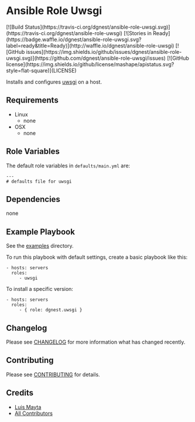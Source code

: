 # Ansible Role Uwsgi

<span class="badges" align="center">
[![Build Status](https://travis-ci.org/dgnest/ansible-role-uwsgi.svg)](https://travis-ci.org/dgnest/ansible-role-uwsgi)
[![Stories in Ready](https://badge.waffle.io/dgnest/ansible-role-uwsgi.svg?label=ready&title=Ready)](http://waffle.io/dgnest/ansible-role-uwsgi)
[![GitHub issues](https://img.shields.io/github/issues/dgnest/ansible-role-uwsgi.svg)](https://github.com/dgnest/ansible-role-uwsgi/issues)
[![GitHub license](https://img.shields.io/github/license/mashape/apistatus.svg?style=flat-square)](LICENSE)
</span>


Installs and configures [uwsgi][link-uwsgi] on a host.

## Requirements

 - Linux
   - none
 - OSX
   - none


## Role Variables

The default role variables in `defaults/main.yml` are:

    ---
    # defaults file for uwsgi


## Dependencies

none

## Example Playbook

See the [examples](./examples/) directory.

To run this playbook with default settings, create a basic playbook like this:

    - hosts: servers
      roles:
         - uwsgi

To install a specific version:

    - hosts: servers
      roles:
         - { role: dgnest.uwsgi }


## Changelog

Please see [CHANGELOG](CHANGELOG.md) for more information what has changed recently.

## Contributing

Please see [CONTRIBUTING](CONTRIBUTING.md) for details.

## Credits

- [Luis Mayta][link-luis]
- [All Contributors][link-contributors]

<!-- Other -->

[link-uwsgi]: https://www.uwsgi.com
[link-luis]: https://github.com/luismayta
[link-contributors]: contributors
